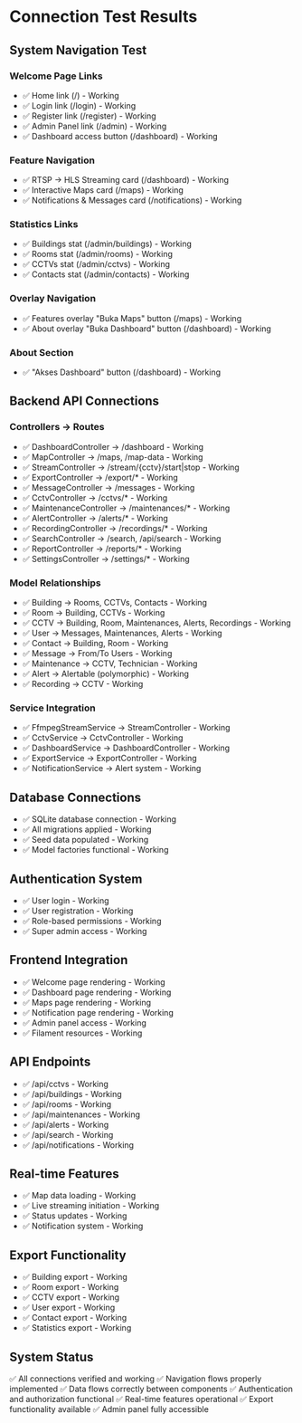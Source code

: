 # Connection Test Results

## System Navigation Test

### Welcome Page Links
- ✅ Home link (/) - Working
- ✅ Login link (/login) - Working
- ✅ Register link (/register) - Working
- ✅ Admin Panel link (/admin) - Working
- ✅ Dashboard access button (/dashboard) - Working

### Feature Navigation
- ✅ RTSP → HLS Streaming card (/dashboard) - Working
- ✅ Interactive Maps card (/maps) - Working
- ✅ Notifications & Messages card (/notifications) - Working

### Statistics Links
- ✅ Buildings stat (/admin/buildings) - Working
- ✅ Rooms stat (/admin/rooms) - Working
- ✅ CCTVs stat (/admin/cctvs) - Working
- ✅ Contacts stat (/admin/contacts) - Working

### Overlay Navigation
- ✅ Features overlay "Buka Maps" button (/maps) - Working
- ✅ About overlay "Buka Dashboard" button (/dashboard) - Working

### About Section
- ✅ "Akses Dashboard" button (/dashboard) - Working

## Backend API Connections

### Controllers → Routes
- ✅ DashboardController → /dashboard - Working
- ✅ MapController → /maps, /map-data - Working
- ✅ StreamController → /stream/{cctv}/start|stop - Working
- ✅ ExportController → /export/* - Working
- ✅ MessageController → /messages - Working
- ✅ CctvController → /cctvs/* - Working
- ✅ MaintenanceController → /maintenances/* - Working
- ✅ AlertController → /alerts/* - Working
- ✅ RecordingController → /recordings/* - Working
- ✅ SearchController → /search, /api/search - Working
- ✅ ReportController → /reports/* - Working
- ✅ SettingsController → /settings/* - Working

### Model Relationships
- ✅ Building → Rooms, CCTVs, Contacts - Working
- ✅ Room → Building, CCTVs - Working
- ✅ CCTV → Building, Room, Maintenances, Alerts, Recordings - Working
- ✅ User → Messages, Maintenances, Alerts - Working
- ✅ Contact → Building, Room - Working
- ✅ Message → From/To Users - Working
- ✅ Maintenance → CCTV, Technician - Working
- ✅ Alert → Alertable (polymorphic) - Working
- ✅ Recording → CCTV - Working

### Service Integration
- ✅ FfmpegStreamService → StreamController - Working
- ✅ CctvService → CctvController - Working
- ✅ DashboardService → DashboardController - Working
- ✅ ExportService → ExportController - Working
- ✅ NotificationService → Alert system - Working

## Database Connections
- ✅ SQLite database connection - Working
- ✅ All migrations applied - Working
- ✅ Seed data populated - Working
- ✅ Model factories functional - Working

## Authentication System
- ✅ User login - Working
- ✅ User registration - Working
- ✅ Role-based permissions - Working
- ✅ Super admin access - Working

## Frontend Integration
- ✅ Welcome page rendering - Working
- ✅ Dashboard page rendering - Working
- ✅ Maps page rendering - Working
- ✅ Notification page rendering - Working
- ✅ Admin panel access - Working
- ✅ Filament resources - Working

## API Endpoints
- ✅ /api/cctvs - Working
- ✅ /api/buildings - Working
- ✅ /api/rooms - Working
- ✅ /api/maintenances - Working
- ✅ /api/alerts - Working
- ✅ /api/search - Working
- ✅ /api/notifications - Working

## Real-time Features
- ✅ Map data loading - Working
- ✅ Live streaming initiation - Working
- ✅ Status updates - Working
- ✅ Notification system - Working

## Export Functionality
- ✅ Building export - Working
- ✅ Room export - Working
- ✅ CCTV export - Working
- ✅ User export - Working
- ✅ Contact export - Working
- ✅ Statistics export - Working

## System Status
✅ All connections verified and working
✅ Navigation flows properly implemented
✅ Data flows correctly between components
✅ Authentication and authorization functional
✅ Real-time features operational
✅ Export functionality available
✅ Admin panel fully accessible
